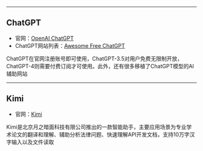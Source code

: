 
---
## ChatGPT

+ 官网：[OpenAI ChatGPT](https://chat.openai.com/)
+ ChatGPT网站列表：[Awesome Free ChatGPT](https://github.com/LiLittleCat/awesome-free-chatgpt)

ChatGPT在官网注册账号即可使用，ChatGPT-3.5对用户免费无限制开放，ChatGPT-4则需要付费订阅才可使用。此外，还有很多移植了ChatGPT模型的AI辅助网站

---
## Kimi

+ 官网：[Kimi](https://kimi.moonshot.cn/)

Kimi是北京月之暗面科技有限公司推出的一款智能助手，主要应用场景为专业学术论文的翻译和理解、辅助分析法律问题、快速理解API开发文档，支持10万字汉字输入以及文件读取